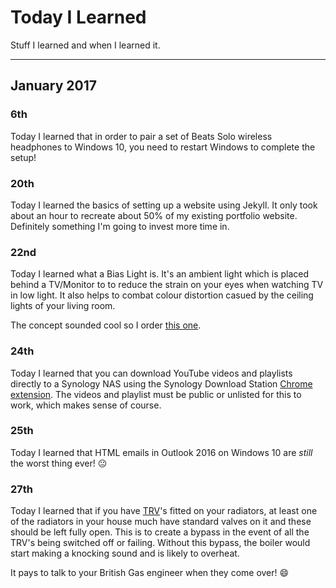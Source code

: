 # Today I Learned

Stuff I learned and when I learned it.

---

## January 2017



### 6th
Today I learned that in order to pair a set of Beats Solo wireless headphones to Windows 10, you need to restart Windows to complete the setup!



### 20th

Today I learned the basics of setting up a website using Jekyll. It only took about an hour to recreate about 50% of my existing portfolio website. Definitely something I'm going to invest more time in.



### 22nd

Today I learned what a Bias Light is. It's an ambient light which is placed behind a TV/Monitor to to reduce the strain on your eyes when watching TV in low light. It also helps to combat colour distortion casued by the ceiling lights of your living room.

The concept sounded cool so I order [this one](http://amzn.to/2k1hVrE).



### 24th

Today I learned that you can download YouTube videos and playlists directly to a Synology NAS using the Synology Download Station [Chrome extension](https://www.download-station-extension.com/). The videos and playlist must be public or unlisted for this to work, which makes sense of course.



### 25th

Today I learned that HTML emails in Outlook 2016 on Windows 10 are _still_ the worst thing ever! :neutral_face:



### 27th
Today I learned that if you have [TRV](https://en.wikipedia.org/wiki/Thermostatic_radiator_valve)'s fitted on your radiators, at least one of the radiators in your house much have standard valves on it and these should be left fully open. This is to create a bypass in the event of all the TRV's being switched off or failing. Without this bypass, the boiler would start making a knocking sound and is likely to overheat.

It pays to talk to your British Gas engineer when they come over! :smile:
